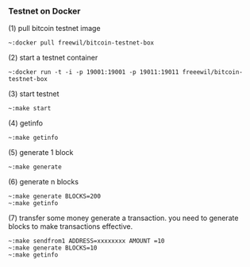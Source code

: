 ### **Testnet on Docker**

(1) pull bitcoin testnet image  

```shell
~:docker pull freewil/bitcoin-testnet-box
```

(2) start a testnet container 

```shell
~:docker run -t -i -p 19001:19001 -p 19011:19011 freeewil/bitcoin-testnet-box
```

(3) start testnet 

```shell
~:make start
```

(4) getinfo 

```shell
~:make getinfo
```

(5) generate 1 block 

```shell
~:make generate
```

(6) generate n blocks 

```shell
~:make generate BLOCKS=200
~:make getinfo
```

(7) transfer some money 
generate a transaction. 
you need to generate blocks to make transactions effective.

```shell
~:make sendfrom1 ADDRESS=xxxxxxxx AMOUNT =10
~:make generate BLOCKS=10
~:make getinfo
```